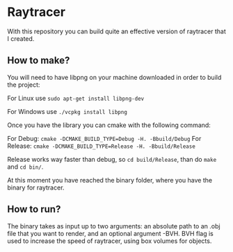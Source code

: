 # Raytracer

With this repository you can build quite an effective version of raytracer that I created.

## How to make?

You will need to have libpng on your machine downloaded in order to build the project:

For Linux use `sudo apt-get install libpng-dev`

For Windows use `./vcpkg install libpng`

Once you have the library you can cmake with the following command:

For Debug: `cmake -DCMAKE_BUILD_TYPE=Debug -H. -Bbuild/Debug`
For Release: `cmake -DCMAKE_BUILD_TYPE=Release -H. -Bbuild/Release`

Release works way faster than debug, so `cd build/Release`, than do `make` and `cd bin/`.

At this moment you have reached the binary folder, where you have the binary for raytracer.

## How to run?

The binary takes as input up to two arguments: an absolute path to an .obj file that you want to render, and an optional argument -BVH. BVH flag is used to increase the speed of raytracer, using box volumes for objects. 




